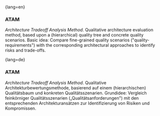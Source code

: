 {lang=en}
### ATAM

_Architecture Tradeoff Analysis Method_. Qualitative architecture evaluation method,
based upon a (hierarchical) quality tree and concrete quality scenarios.
Basic idea: Compare fine-grained quality scenarios ("quality-requirements")
with the corresponding architectural approaches to identify risks and trade-offs.



{lang=de}
### ATAM

*Architecture Tradeoff Analysis Method*. Qualitative
Architekturbewertungsmethode, basierend auf einem (hierarchischen)
Qualitätsbaum und konkreten Qualitätsszenarien. Grundidee: Vergleich
feinkörniger Qualitätsszenarien („Qualitätsanforderungen") mit den
entsprechenden Architekturansätzen zur Identifizierung von Risiken und
Kompromissen.
